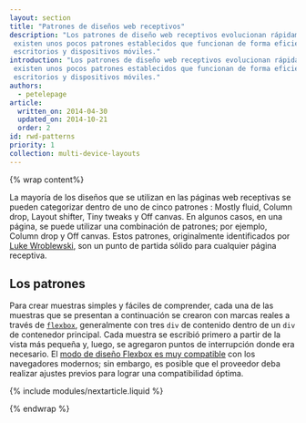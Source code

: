 ```yaml
---
layout: section
title: "Patrones de diseños web receptivos"
description: "Los patrones de diseño web receptivos evolucionan rápidamente, pero
 existen unos pocos patrones establecidos que funcionan de forma eficiente en los diferentes
 escritorios y dispositivos móviles."
introduction: "Los patrones de diseño web receptivos evolucionan rápidamente, pero
 existen unos pocos patrones establecidos que funcionan de forma eficiente en los diferentes
 escritorios y dispositivos móviles."
authors:
  - petelepage
article:
  written_on: 2014-04-30
  updated_on: 2014-10-21
  order: 2
id: rwd-patterns
priority: 1
collection: multi-device-layouts
---
```


{% wrap content%}


La mayoría de los diseños que se utilizan en las páginas web receptivas se pueden categorizar dentro de uno de cinco patrones
: Mostly fluid, Column drop, Layout shifter, Tiny tweaks y Off canvas.
En algunos casos, en una página, se puede utilizar una combinación de patrones; por ejemplo, Column drop
y Off canvas.  Estos patrones, originalmente identificados por [Luke
Wroblewski](http://www.lukew.com/ff/entry.asp?1514), son un punto de partida sólido
para cualquier página receptiva.

## Los patrones

Para crear muestras simples y fáciles de comprender, cada una de las muestras
que se presentan a continuación se crearon con marcas reales a través de 
[`flexbox`](https://developer.mozilla.org/en-US/docs/Web/Guide/CSS/Flexible_boxes),
generalmente con tres `div` de contenido dentro de un `div` de contenedor principal.
 Cada muestra se escribió primero a partir de la vista más pequeña y, luego,
se agregaron puntos de interrupción donde era necesario.  El [modo de diseño Flexbox es muy
compatible](http://caniuse.com/#search=flexbox) con los navegadores modernos; sin embargo, es posible que el
proveedor deba realizar ajustes previos para lograr una compatibilidad óptima.

{% include modules/nextarticle.liquid %}

{% endwrap %}
